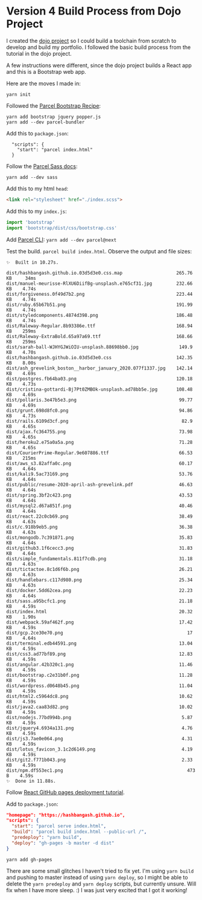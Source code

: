 # Version 4 Build Process from Dojo Project

I created the [dojo project](https://github.com/hashbangash/dojo) so I could build a toolchain from scratch to develop and build my portfolio. I followed the basic build process from the tutorial in the dojo project.

A few instructions were different, since the dojo project builds a React app and this is a Bootstrap web app.

Here are the moves I made in:

`yarn init`

Followed the [Parcel Bootstrap Recipe](https://parceljs.org/recipes.html#bootstrap-+-fontawesome):
```
yarn add bootstrap jquery popper.js
yarn add --dev parcel-bundler
```
Add this to `package.json`:
```
  "scripts": {
    "start": "parcel index.html"
  }
```

Follow the [Parcel Sass docs](https://parceljs.org/scss.html):

`yarn add --dev sass`

Add this to my html `head`:

```html
<link rel="stylesheet" href="./index.scss">
```

Add this to my `index.js`:
```js
import 'bootstrap'
import 'bootstrap/dist/css/bootstrap.css'
```

Add [Parcel CLI](https://github.com/parcel-bundler/parcel#parcel-cli):
`yarn add --dev parcel@next`

Test the build. `parcel build index.html`. Observe the output and file sizes:

```
✨  Built in 10.27s.

dist/hashbangash.github.io.03d5d3e0.css.map                    265.76 KB     34ms
dist/manuel-meurisse-RlXU6DiifBg-unsplash.e765cf31.jpg         232.66 KB    4.74s
dist/forgiveness.0f49d7b2.png                                  223.44 KB    4.74s
dist/ruby.65b67b51.png                                         191.99 KB    4.74s
dist/styledcomponents.4874d398.png                             186.48 KB    4.74s
dist/Raleway-Regular.8b93386e.ttf                              168.94 KB    259ms
dist/Raleway-ExtraBold.65a97a69.ttf                            168.66 KB    259ms
dist/sarah-ball-WJHYGJWiOIU-unsplash.88698bb0.jpg               149.9 KB    4.70s
dist/hashbangash.github.io.03d5d3e0.css                        142.35 KB    8.00s
dist/ash_grevelink_boston__harbor_january_2020.077f1337.jpg    142.14 KB    4.69s
dist/postgres.fb64ba03.png                                     120.18 KB    4.73s
dist/cristina-gottardi-Bj7Pt0ZMBOk-unsplash.ad78bb5e.jpg       108.48 KB    4.69s
dist/pollaris.3e47b5e3.png                                      99.77 KB    4.69s
dist/grunt.698d8fc0.png                                         94.86 KB    4.73s
dist/rails.6109d3cf.png                                          82.9 KB    4.65s
dist/ajax.fc364755.png                                          73.98 KB    4.65s
dist/heroku2.e75a0a5a.png                                       71.28 KB    4.65s
dist/CourierPrime-Regular.9e607886.ttf                          66.53 KB    215ms
dist/aws_s3.82affa0c.png                                        60.17 KB    4.64s
dist/kali9.5ac73169.png                                         53.76 KB    4.64s
dist/public/resume-2020-april-ash-grevelink.pdf                 46.63 KB    4.64s
dist/spring.3bf2c423.png                                        43.53 KB    4.64s
dist/mysql2.d67a851f.png                                        40.46 KB    4.64s
dist/react.22c0cb69.png                                         38.49 KB    4.63s
dist/c.918b9eb5.png                                             36.38 KB    4.63s
dist/mongodb.7c391871.png                                       35.83 KB    4.64s
dist/github3.1f6cecc3.png                                       31.83 KB    4.64s
dist/simple_fundamentals.811f7cdb.png                           31.18 KB    4.63s
dist/tictactoe.8c1d6f6b.png                                     26.21 KB    4.63s
dist/handlebars.c117d980.png                                    25.34 KB    4.63s
dist/docker.5dd62cea.png                                        22.23 KB    4.64s
dist/sass.a95bcfc1.png                                          21.18 KB    4.59s
dist/index.html                                                 20.32 KB    1.90s
dist/webpack.59af462f.png                                       17.42 KB    4.59s
dist/gcp.2ce30e70.png                                              17 KB    4.64s
dist/terminal.edb44591.png                                      13.04 KB    4.59s
dist/css3.ad77bf89.png                                          12.83 KB    4.59s
dist/angular.42b320c1.png                                       11.46 KB    4.59s
dist/bootstrap.c2e31b0f.png                                     11.28 KB    4.59s
dist/wordpress.d0648b45.png                                     11.04 KB    4.59s
dist/html2.c5964dc8.png                                         10.62 KB    4.59s
dist/java2.caa83d82.png                                         10.02 KB    4.59s
dist/nodejs.77bd994b.png                                         5.87 KB    4.59s
dist/jquery4.6934a131.png                                        4.76 KB    4.59s
dist/js3.7ae0e064.png                                            4.31 KB    4.59s
dist/lotus_favicon_3.1c2d6149.png                                4.19 KB    4.59s
dist/git2.f771b043.png                                           2.33 KB    4.59s
dist/npm.df553ec1.png                                              473 B    4.59s
✨  Done in 11.88s.
```

Follow [React GitHub pages deployment tutorial](https://create-react-app.dev/docs/deployment/#github-pages).

Add to `package.json`:
```json
"homepage": "https://hashbangash.github.io",
"scripts": {
  "start": "parcel serve index.html",
  "build": "parcel build index.html --public-url /",
  "predeploy": "yarn build",
  "deploy": "gh-pages -b master -d dist"
}

```

`yarn add gh-pages`

There are some small glitches I haven't tried to fix yet. I'm using `yarn build` and pushing to master instead of using `yarn deploy`, so I might be able to delete the `yarn predeploy` and `yarn deploy` scripts, but currently unsure. Will fix when I have more sleep. :) I was just very excited that I got it working!
